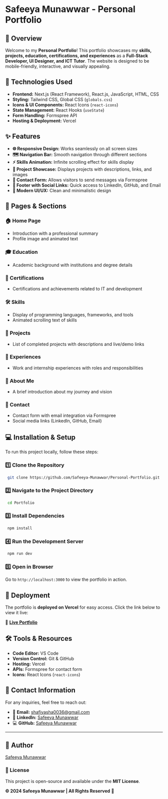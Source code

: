 # Safeeya Munawwar - Personal Portfolio

## 📌 Overview
Welcome to my **Personal Portfolio**! This portfolio showcases my **skills, projects, education, certifications, and experiences** as a **Full-Stack Developer, UI Designer, and ICT Tutor**. The website is designed to be mobile-friendly, interactive, and visually appealing.

## 🚀 Technologies Used

- **Frontend:** Next.js (React Framework), React.js, JavaScript, HTML, CSS
- **Styling:** Tailwind CSS, Global CSS (`globals.css`)
- **Icons & UI Components:** React Icons (`react-icons`)
- **State Management:** React Hooks (`useState`)
- **Form Handling:** Formspree API
- **Hosting & Deployment:** Vercel

## ✨ Features

- **🌐 Responsive Design:** Works seamlessly on all screen sizes
- **🗺️ Navigation Bar:** Smooth navigation through different sections
- **⚡ Skills Animation:** Infinite scrolling effect for skills display
- **📁 Project Showcase:** Displays projects with descriptions, links, and images
- **📩 Contact Form:** Allows visitors to send messages via Formspree
- **🔗 Footer with Social Links:** Quick access to LinkedIn, GitHub, and Email
- **🎨 Modern UI/UX:** Clean and minimalistic design

## 📑 Pages & Sections

### **🏠 Home Page**
- Introduction with a professional summary
- Profile image and animated text

### **🎓 Education**
- Academic background with institutions and degree details

### **📜 Certifications**
- Certifications and achievements related to IT and development

### **🛠️ Skills**
- Display of programming languages, frameworks, and tools
- Animated scrolling text of skills

### **📁 Projects**
- List of completed projects with descriptions and live/demo links

### **💼 Experiences**
- Work and internship experiences with roles and responsibilities

### **👤 About Me**
- A brief introduction about my journey and vision

### **📩 Contact**
- Contact form with email integration via Formspree
- Social media links (LinkedIn, GitHub, Email)

## 💻 Installation & Setup

To run this project locally, follow these steps:

### **1️⃣ Clone the Repository**
```sh
 git clone https://github.com/Safeeya-Munawwar/Personal-Portfolio.git
```

### **2️⃣ Navigate to the Project Directory**
```sh
 cd Portfolio
```

### **3️⃣ Install Dependencies**
```sh
 npm install
```

### **4️⃣ Run the Development Server**
```sh
 npm run dev
```

### **5️⃣ Open in Browser**
Go to `http://localhost:3000` to view the portfolio in action.

## 🚀 Deployment

The portfolio is **deployed on Vercel** for easy access. Click the link below to view it live:

🔗 **[Live Portfolio](https://personal-portfolio-ejjn.vercel.app/)**

## 🛠️ Tools & Resources

- **Code Editor:** VS Code
- **Version Control:** Git & GitHub
- **Hosting:** Vercel
- **APIs:** Formspree for contact form
- **Icons:** React Icons (`react-icons`)

## 📝 Contact Information

For any inquiries, feel free to reach out:

- 📧 **Email:** [shafiyasha0036@gmail.com](mailto:shafiyasha0036@gmail.com)
- 🔗 **LinkedIn:** [Safeeya Munawwar](https://www.linkedin.com/in/safeeya-munawwar)
- 💻 **GitHub:** [Safeeya Munawwar](https://github.com/Safeeya-Munawwar)

---

## 🚀 Author
[Safeeya Munawwar](https://github.com/Safeeya-Munawwar)

### **📜 License**
This project is open-source and available under the **MIT License**.

**© 2024 Safeeya Munawwar | All Rights Reserved** 🚀
